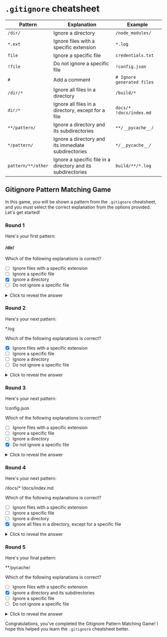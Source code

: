# `.gitignore` cheatsheet

| Pattern         | Explanation                                          | Example                |
| --------------- | ---------------------------------------------------- | ---------------------- |
| `/dir/`         | Ignore a directory                                   | `/node_modules/`       |
| `*.ext`         | Ignore files with a specific extension               | `*.log`                |
| `file`          | Ignore a specific file                                | `credentials.txt`      |
| `!file`         | Do not ignore a specific file                         | `!config.json`         |
| `#`             | Add a comment                                         | `# Ignore generated files` |
| `/dir/*`        | Ignore all files in a directory                      | `/build/*`             |
| `dir/*`         | Ignore all files in a directory, except for a file   | `docs/* !docs/index.md` |
| `**/pattern/`   | Ignore a directory and its subdirectories             | `**/__pycache__/`      |
| `*/pattern/`    | Ignore a directory and its immediate subdirectories   | `*/__pycache__/`       |
| `pattern/**/other` | Ignore a specific file in a directory and its subdirectories | `build/**/*.log` |


## Gitignore Pattern Matching Game

In this game, you will be shown a pattern from the `.gitignore` cheatsheet, and you must select the correct explanation from the options provided. Let's get started!

### Round 1

Here's your first pattern:

#### /dir/


Which of the following explanations is correct?

- [ ] Ignore files with a specific extension
- [ ] Ignore a specific file
- [x] Ignore a directory
- [ ] Do not ignore a specific file
<details> <summary>Click to reveal the answer</summary>
The correct answer is Ignore a directory. This pattern tells Git to ignore the entire dir directory and everything inside it.
</details>

### Round 2

Here's your next pattern:

*.log

Which of the following explanations is correct?

- [x] Ignore files with a specific extension
- [ ] Ignore a specific file
- [ ] Ignore a directory
- [ ] Do not ignore a specific file
<details> <summary>Click to reveal the answer</summary>
The correct answer is Ignore files with a specific extension. This pattern tells Git to ignore any file that ends with .log, such as error.log or debug.log.
</details>

### Round 3

Here's your next pattern:

!config.json


Which of the following explanations is correct?

- [ ] Ignore files with a specific extension
- [ ] Ignore a specific file
- [ ] Ignore a directory
- [x] Do not ignore a specific file
<details> <summary>Click to reveal the answer</summary>
The correct answer is Do not ignore a specific file. This pattern tells Git to include config.json in the repository, even if it matches another ignore pattern. The ! symbol negates the ignore rule.
</details>

### Round 4

Here's your next pattern:

/docs/* !docs/index.md


Which of the following explanations is correct?

- [ ] Ignore files with a specific extension
- [ ] Ignore a specific file
- [ ] Ignore a directory
- [x] Ignore all files in a directory, except for a specific file
<details> <summary>Click to reveal the answer</summary>
The correct answer is Ignore all files in a directory, except for a specific file. This pattern tells Git to ignore all files in the docs directory, except for index.md. The ! symbol negates the ignore rule for that file.
</details>

### Round 5

Here's your final pattern:

**/pycache/

Which of the following explanations is correct?

- [ ] Ignore files with a specific extension
- [x] Ignore a directory and its subdirectories
- [ ] Ignore a specific file
- [ ] Do not ignore a specific file
<details> <summary>Click to reveal the answer</summary>
The correct answer is Ignore a directory and its subdirectories. This pattern tells Git to ignore any directory named pycache and any subdirectories under it. The ** symbol matches any number of directories.
</details>

Congratulations, you've completed the Gitignore Pattern Matching Game! I hope this helped you learn the `.gitignore` cheatsheet better.
